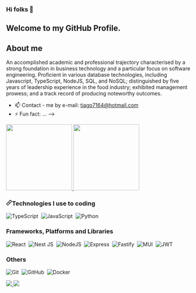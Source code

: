 ### Hi folks 👋
## Welcome to my GitHub Profile.

## About me
An accomplished academic and professional trajectory characterised by a strong foundation in business technology and a particular focus on software engineering. Proficient in various database technologies, including Javascript, TypeScript, NodeJS, SQL, and NoSQL; distinguished by five years of leadership experience in the food industry; exhibited management prowess; and a track record of producing noteworthy outcomes.

- 📫 Contact - me by e-mail: tiago7164@hotmail.com
- ⚡ Fun fact: ...
-->

<div>
  <a href="https://github.com/tiagoluis12">
  <img height="180em" src="https://github-readme-stats.vercel.app/api?username=tiagoluis12&show_icons=true&theme-dark&include_all_commits-true&count_private-true"/>
  <img height="180em" src="https://github-readme-stats.vercel.app/api/top-langs/?username=tiagoluis12&layout=compact&langs_count-16&theme-dark"/>
  </div>
  <h3 tabindex="-1" dir="auto"><a id="user-content-technologies-i-use-to-coding" class="anchor" aria-hidden="true" href="#technologies-i-use-to-coding"><svg class="octicon octicon-link" viewBox="0 0 16 16" version="1.1" width="16" height="16" aria-hidden="true"><path d="m7.775 3.275 1.25-1.25a3.5 3.5 0 1 1 4.95 4.95l-2.5 2.5a3.5 3.5 0 0 1-4.95 0 .751.751 0 0 1 .018-1.042.751.751 0 0 1 1.042-.018 1.998 1.998 0 0 0 2.83 0l2.5-2.5a2.002 2.002 0 0 0-2.83-2.83l-1.25 1.25a.751.751 0 0 1-1.042-.018.751.751 0 0 1-.018-1.042Zm-4.69 9.64a1.998 1.998 0 0 0 2.83 0l1.25-1.25a.751.751 0 0 1 1.042.018.751.751 0 0 1 .018 1.042l-1.25 1.25a3.5 3.5 0 1 1-4.95-4.95l2.5-2.5a3.5 3.5 0 0 1 4.95 0 .751.751 0 0 1-.018 1.042.751.751 0 0 1-1.042.018 1.998 1.998 0 0 0-2.83 0l-2.5 2.5a1.998 1.998 0 0 0 0 2.83Z"></path></svg></a>Technologies I use to coding</h3>

 ![TypeScript](https://img.shields.io/badge/typescript-%23007ACC.svg?style=for-the-badge&logo=typescript&logoColor=white)&nbsp;
![JavaScript](https://img.shields.io/badge/javascript-%23323330.svg?style=for-the-badge&logo=javascript&logoColor=%23F7DF1E)&nbsp;
![Python](https://img.shields.io/badge/python-3670A0?style=for-the-badge&logo=python&logoColor=ffdd54)&nbsp;

### Frameworks, Platforms and Libraries
![React](https://img.shields.io/badge/react-%2320232a.svg?style=for-the-badge&logo=react&logoColor=%2361DAFB)&nbsp;
![Nest JS](https://img.shields.io/badge/nest-black.svg?style=for-the-badge&logo=nestjs&logoColor=ED2939)&nbsp;
![NodeJS](https://img.shields.io/badge/node.js-6DA55F?style=for-the-badge&logo=node.js&logoColor=white)&nbsp;
![Express](https://img.shields.io/badge/express-white.svg?style=for-the-badge&logo=express&logoColor=black)&nbsp;
![Fastify](https://img.shields.io/badge/fastify-%23000000.svg?style=for-the-badge&logo=fastify&logoColor=white)&nbsp;
![MUI](https://img.shields.io/badge/MUI-%230081CB.svg?style=for-the-badge&logo=mui&logoColor=white)&nbsp;
![JWT](https://img.shields.io/badge/JWT-black?style=for-the-badge&logo=JSON%20web%20tokens)&nbsp;

### Others
![Git](https://img.shields.io/badge/git-%23F05033.svg?style=for-the-badge&logo=git&logoColor=white)&nbsp;
![GitHub](https://img.shields.io/badge/github-%23121011.svg?style=for-the-badge&logo=github&logoColor=white)&nbsp;
![Docker](https://img.shields.io/badge/docker-%230db7ed.svg?style=for-the-badge&logo=docker&logoColor=white)&nbsp;

  
<a href="https://linkedin.com/in/tiagoluis12" target="_blank">
<img src="https://img.shields.io/badge/LinkedIn-0077B5?style=for-the-badge&logo=linkedin&logoColor=white" target="_blank">
</a>

<a href="mailto:tiago7164@hotmail.com" target="_blank">
<img src="https://img.shields.io/badge/Microsoft_Outlook-0078D4?style=for-the-badge&logo=microsoft-outlook&logoColor=white" target="_blank">
</a>

  </div>
